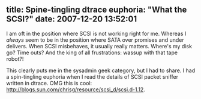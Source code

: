 title: Spine-tingling dtrace euphoria: "What the SCSI?"
date: 2007-12-20 13:52:01
---

<p>I am oft in the position where SCSI is not working right for me.  Whereas I <i>always</i> seem to be in the position where SATA over promises and under delivers.  When SCSI misbehaves, it usually really matters.  Where's my disk go?  Time outs?  And the king of all frustrations: wassup with that tape robot?!</p>

<p>This clearly puts me in the sysadmin geek category, but I had to share.  I had a spin-tingling euphoria when I read the details of SCSI packet sniffer written in dtrace. OMG this is cool: <a href="http://blogs.sun.com/chrisg/resource/scsi_d/scsi.d-1.12">http://blogs.sun.com/chrisg/resource/scsi_d/scsi.d-1.12</a>.</p>
